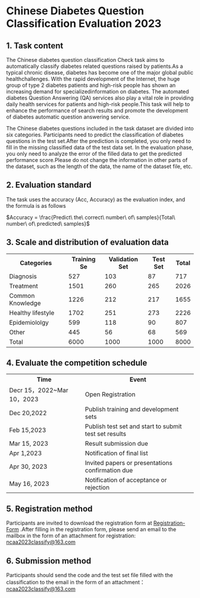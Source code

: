 # Chinese Diabetes Question Classification Evaluation 2023
## 1. Task content
The Chinese diabetes question classification Check task aims to automatically classify diabetes related questions raised by patients.As a typical chronic disease, diabetes has become one of the major global public healthchallenges. With the rapid development of the Internet, the huge group of type 2 diabetes patients and high-risk people has shown an increasing demand for specializedinformation on diabetes. The automated diabetes Question Answering (QA) services also play a vital role in providing daily health services for patients and high-risk people.This task will help to enhance the performance of search results and promote the development of diabetes automatic question answering service.

The Chinese diabetes questions included in the task dataset are divided into six categories. Participants need to predict the classification of diabetes questions in the test set.After the prediction is completed, you only need to fill in the missing classified data of the test data set. In the evaluation phase, you only need to analyze the error of the filled data to get the predicted performance score.Please do not change the information in other parts of the dataset, such as the length of the data, the name of the dataset file, etc.

## 2. Evaluation standard
The task uses the accuracy (Acc, Accuracy) as the evaluation index, and the formula is as follows

$Accuracy  = \frac{Predict\ the\ correct\ number\ of\ samples}{Total\ number\ of\ predicted\ samples}$

## 3. Scale and distribution of evaluation data

<table><tr><th>Categories</th><th>Training Se</th><th>Validation Set</th><th>Test Set</th><th>Total</th></tr>
  <tr><td>Diagnosis</td><td>527</td><td>103</td><td>87</td><td>717</td></tr>
  <tr><td>Treatment</td><td>1501</td><td>260</td><td>265</td><td>2026</td></tr>
  <tr><td>Common Knowledge</td><td>1226</td><td>212</td><td>217</td><td>1655</td></tr>
  <tr><td>Healthy lifestyle</td><td>1702</td><td>251</td><td>273</td><td>2226</td></tr>
  <tr><td>Epidemiololgy</td><td>599</td><td>118</td><td>90</td><td>807</td></tr>
  <tr><td>Other</td><td>445</td><td>56</td><td>68</td><td>569</td></tr>
  <tr><td>Total</td><td>6000</td><td>1000</td><td>1000</td><td>8000</td></tr>
</table>

## 4. Evaluate the competition schedule

<table><tr><th>Time</th><th>Event</th></tr><tr><td>Decr 15，2022~Mar 10，2023</td><td>Open Registration</td></tr><tr><td>Dec 20,2022</td><td>Publish training and development sets</td></tr><tr><td>Feb 15,2023</td><td>Publish test set and start to submit test set results</td></tr><tr><td>Mar 15, 2023</td><td>Result submission due</td></tr><tr><td>Apr 1,2023</td><td>Notification of final list</td></tr></tr><tr><td>Apr 30, 2023</td><td>Invited papers or presentations confirmation due</td></tr><tr><td> May 16, 2023</td><td>Notification of acceptance or rejection</td></tr></table>

## 5. Registration method
Participants are invited to download the registration form at [Registration-Form](https://github.com/yuni-bobo/Chinese-DQC/blob/main/Registration-Form.docx) .After filling in the registration form, please send an email to the mailbox in the form of an attachment for registration: ncaa2023classify@163.com 

## 6. Submission method
Participants should send the code and the test set file filled with the classification to the email in the form of an attachment：ncaa2023classify@163.com
